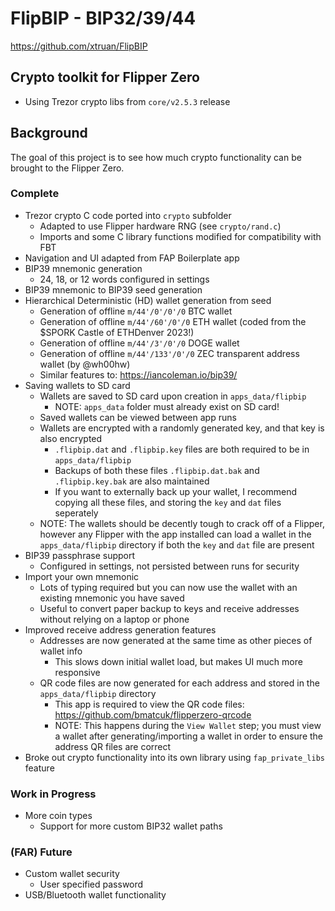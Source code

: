 # FlipBIP - BIP32/39/44

https://github.com/xtruan/FlipBIP

## Crypto toolkit for Flipper Zero
- Using Trezor crypto libs from `core/v2.5.3` release

## Background

The goal of this project is to see how much crypto functionality can be brought to the Flipper Zero.

### Complete

- Trezor crypto C code ported into `crypto` subfolder
  - Adapted to use Flipper hardware RNG (see `crypto/rand.c`)
  - Imports and some C library functions modified for compatibility with FBT
- Navigation and UI adapted from FAP Boilerplate app
- BIP39 mnemonic generation
  - 24, 18, or 12 words configured in settings
- BIP39 mnemonic to BIP39 seed generation
- Hierarchical Deterministic (HD) wallet generation from seed
  - Generation of offline `m/44'/0'/0'/0` BTC wallet
  - Generation of offline `m/44'/60'/0'/0` ETH wallet (coded from the $SPORK Castle of ETHDenver 2023!)
  - Generation of offline `m/44'/3'/0'/0` DOGE wallet
  - Generation of offline `m/44'/133'/0'/0` ZEC transparent address wallet (by @wh00hw)
  - Similar features to: https://iancoleman.io/bip39/
- Saving wallets to SD card
  - Wallets are saved to SD card upon creation in `apps_data/flipbip`
      - NOTE: `apps_data` folder must already exist on SD card!
  - Saved wallets can be viewed between app runs
  - Wallets are encrypted with a randomly generated key, and that key is also encrypted
      - `.flipbip.dat` and `.flipbip.key` files are both required to be in `apps_data/flipbip`
      - Backups of both these files `.flipbip.dat.bak` and `.flipbip.key.bak` are also maintained
      - If you want to externally back up your wallet, I recommend copying all these files, and storing the `key` and `dat` files seperately
  - NOTE: The wallets should be decently tough to crack off of a Flipper, however any Flipper with the app installed can load a wallet in the `apps_data/flipbip` directory if both the `key` and `dat` file are present
- BIP39 passphrase support
  - Configured in settings, not persisted between runs for security
- Import your own mnemonic
  - Lots of typing required but you can now use the wallet with an existing mnemonic you have saved
  - Useful to convert paper backup to keys and receive addresses without relying on a laptop or phone
- Improved receive address generation features
  - Addresses are now generated at the same time as other pieces of wallet info
    - This slows down initial wallet load, but makes UI much more responsive
  - QR code files are now generated for each address and stored in the `apps_data/flipbip` directory
    - This app is required to view the QR code files: https://github.com/bmatcuk/flipperzero-qrcode
    - NOTE: This happens during the `View Wallet` step; you must view a wallet after generating/importing a wallet in order to ensure the address QR files are correct
- Broke out crypto functionality into its own library using `fap_private_libs` feature

### Work in Progress

- More coin types
  - Support for more custom BIP32 wallet paths

### (FAR) Future

- Custom wallet security
  - User specified password
- USB/Bluetooth wallet functionality
